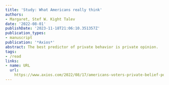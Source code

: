 ```yaml
---
title: 'Study: What Americans really think'
authors:
- Margaret, Stef W. Kight Talev
date: '2022-08-01'
publishDate: '2023-11-18T21:06:10.351357Z'
publication_types:
- manuscript
publication: '*Axios*'
abstract: The best predictor of private behavior is private opinion.
tags:
- /read
links:
- name: URL
  url: 
    https://www.axios.com/2022/08/17/americans-voters-private-belief-poll-abortion-education-covid-19
---
```

